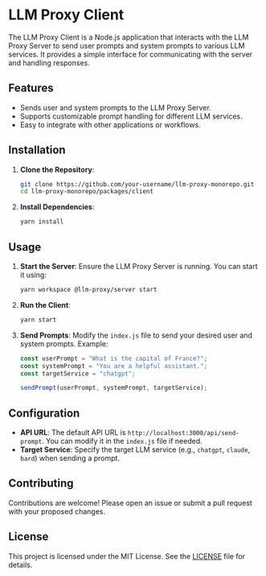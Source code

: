 # LLM Proxy Client

The LLM Proxy Client is a Node.js application that interacts with the LLM Proxy Server to send user prompts and system prompts to various LLM services. It provides a simple interface for communicating with the server and handling responses.

## Features

- Sends user and system prompts to the LLM Proxy Server.
- Supports customizable prompt handling for different LLM services.
- Easy to integrate with other applications or workflows.

## Installation

1. **Clone the Repository**:

   ```bash
   git clone https://github.com/your-username/llm-proxy-monorepo.git
   cd llm-proxy-monorepo/packages/client
   ```

2. **Install Dependencies**:
   ```bash
   yarn install
   ```

## Usage

1. **Start the Server**:
   Ensure the LLM Proxy Server is running. You can start it using:

   ```bash
   yarn workspace @llm-proxy/server start
   ```

2. **Run the Client**:

   ```bash
   yarn start
   ```

3. **Send Prompts**:
   Modify the `index.js` file to send your desired user and system prompts. Example:

   ```javascript
   const userPrompt = "What is the capital of France?";
   const systemPrompt = "You are a helpful assistant.";
   const targetService = "chatgpt";

   sendPrompt(userPrompt, systemPrompt, targetService);
   ```

## Configuration

- **API URL**: The default API URL is `http://localhost:3000/api/send-prompt`. You can modify it in the `index.js` file if needed.
- **Target Service**: Specify the target LLM service (e.g., `chatgpt`, `claude`, `bard`) when sending a prompt.

## Contributing

Contributions are welcome! Please open an issue or submit a pull request with your proposed changes.

## License

This project is licensed under the MIT License. See the [LICENSE](LICENSE) file for details.
